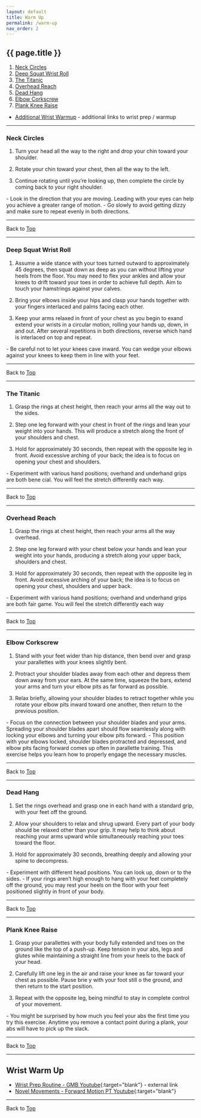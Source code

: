 ```yaml
---
layout: default
title: Warm Up
permalink: /warm-up
nav_order: 2
---
```


## {{ page.title }}

1. [Neck Circles](#neck-circles)
2. [Deep Squat Wrist Roll](#deep-squat-wrist-roll)
3. [The Titanic](#the-titanic)
4. [Overhead Reach](#overhead-reach)
5. [Dead Hang](#dead-hang)
6. [Elbow Corkscrew](#elbow-corkscrew)
7. [Plank Knee Raise](#plank-knee-raise)

- [Additional Wrist Warmup](#wrist-warm-up) - additional links to wrist prep / warmup

---

### Neck Circles

1. Turn your head all the way to the right and drop your chin toward your shoulder.

2. Rotate your chin toward your chest, then all the way to the left.

3. Continue rotating until you’re looking up, then complete the circle by coming back to your right shoulder.

<div class="code-example" markdown="1">
  - Look in the direction that you are moving. Leading with your eyes can help you achieve a greater range of motion.
  - Go slowly to avoid getting dizzy and make sure to repeat evenly in both directions.
</div>

---

Back to [Top](#warm-up)

---

### Deep Squat Wrist Roll

1. Assume a wide stance with your toes turned outward to approximately 45 degrees, then squat down as deep as you can without lifting your heels from the floor. You may need to flex your ankles and allow your knees to drift toward your toes in order to achieve full depth. Aim to touch your hamstrings against your calves.

2. Bring your elbows inside your hips and clasp your hands together with your fingers interlaced and palms facing each other.

3. Keep your arms relaxed in front of your chest as you begin to exand extend your wrists in a circular motion, rolling your hands up, down, in and out. After several repetitions in both directions, reverse which hand is interlaced on top and repeat.

<div class="code-example" markdown="1">
  - Be careful not to let your knees cave inward. You can wedge your elbows against your knees to keep them in line with your feet.
</div>

---

Back to [Top](#warm-up)

---

### The Titanic


1. Grasp the rings at chest height, then reach your arms all the way out to the sides.

2. Step one leg forward with your chest in front of the rings and lean your weight into your hands. This will produce a stretch along the front of your shoulders and chest.

3. Hold for approximately 30 seconds, then repeat with the opposite leg in front. Avoid excessive arching of your back; the idea is to focus on opening your chest and shoulders.

<div class="code-example" markdown="1">
  - Experiment with various hand positions; overhand and underhand grips are both bene cial. You will feel the stretch differently each way.
</div>

---

Back to [Top](#warm-up)

---

### Overhead Reach

1. Grasp the rings at chest height, then reach your arms all the way overhead.

2. Step one leg forward with your chest below your hands and lean your weight into your hands, producing a stretch along your upper back, shoulders and chest.

3. Hold for approximately 30 seconds, then repeat with the opposite leg in front. Avoid excessive arching of your back; the idea is to focus on opening your chest, shoulders and upper back.
 
<div class="code-example" markdown="1">
  - Experiment with various hand positions; overhand and underhand grips are both fair game. You will feel the stretch differently each way
</div>

---

Back to [Top](#warm-up)

---

### Elbow Corkscrew

1. Stand with your feet wider than hip distance, then bend over and grasp your parallettes with your knees slightly bent.

2. Protract your shoulder blades away from each other and depress them down away from your ears. At the same time, squeeze the bars, extend your arms and turn your elbow pits as far forward as possible.

3. Relax briefly, allowing your shoulder blades to retract together while you rotate your elbow pits inward toward one another, then return to the previous position.

<div class="code-example" markdown="1">
  - Focus on the connection between your shoulder blades and your arms. Spreading your shoulder blades apart should flow seamlessly along with locking your elbows and turning your elbow pits forward.
  - This position with your elbows locked, shoulder blades protracted and depressed, and elbow pits facing forward comes up often in parallette training. This exercise helps you learn how to properly engage the necessary muscles.
</div>

---

Back to [Top](#warm-up)

---

### Dead Hang
1. Set the rings overhead and grasp one in each hand with a standard grip, with your feet off the ground.

2. Allow your shoulders to relax and shrug upward. Every part of your body should be relaxed other than your grip. It may help to think about reaching your arms upward while simultaneously reaching your toes toward the floor.

3. Hold for approximately 30 seconds, breathing deeply and allowing your spine to decompress.
 
<div class="code-example" markdown="1">
  - Experiment with different head positions. You can look up, down or to the sides.
  - If your rings aren’t high enough to hang with your feet completely off the ground, you may rest your heels on the floor with your feet positioned slightly in front of your body.
</div>

---

Back to [Top](#warm-up)

---

### Plank Knee Raise

1. Grasp your parallettes with your body fully extended and toes on the ground like the top of a push-up. Keep tension in your abs, legs and glutes while maintaining a straight line from your heels to the back of your head.

2. Carefully lift one leg in the air and raise your knee as far toward your chest as possible. Pause brie y with your foot still o  the ground, and then return to the start position.

3. Repeat with the opposite leg, being mindful to stay in complete control of your movement.

<div class="code-example" markdown="1">
  - You might be surprised by how much you feel your abs the first time you try this exercise. Anytime you remove a contact point during a plank, your abs will have to pick up the slack.
</div>

---

Back to [Top](#warm-up)

---

## Wrist Warm Up

- [Wrist Prep Routine - GMB Youtube](https://youtu.be/mSZWSQSSEjE){:target="blank"} - external link
- [Novel Movements - Forward Motion PT Youtube](https://www.youtube.com/watch?v=-hlWgH3_0NU&feature=related){:target="blank"}

---

Back to [Top](#warm-up)